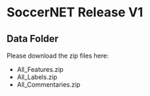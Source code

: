 # SoccerNET Release V1

## Data Folder
Please download the zip files here:

 - All_Features.zip
 - All_Labels.zip
 - All_Commentaries.zip
